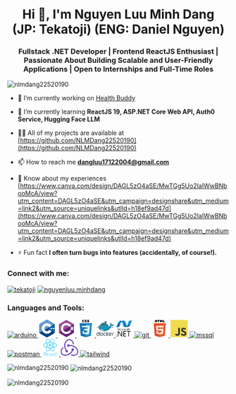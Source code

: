 <h1 align="center">
  Hi 👋, I'm Nguyen Luu Minh Dang <br> 
  (JP: Tekatoji) (ENG: Daniel Nguyen)
</h1>

<h3 align="center">Fullstack .NET Developer | Frontend ReactJS Enthusiast | Passionate About Building Scalable and User-Friendly Applications | Open to Internships and Full-Time Roles</h3>

<p align="left"> <img src="https://komarev.com/ghpvc/?username=nlmdang22520190&label=Profile%20views&color=0e75b6&style=flat" alt="nlmdang22520190" /> </p>

- 🔭 I’m currently working on [Health Buddy](https://github.com/NLMDang22520190/HealthBuddy)

- 🌱 I’m currently learning **ReactJS 19, ASP.NET Core Web API, Auth0 Service, Hugging Face LLM**

- 👨‍💻 All of my projects are available at [https://github.com/NLMDang22520190](https://github.com/NLMDang22520190)

- 📫 How to reach me **dangluu17122004@gmail.com**

- 📄 Know about my experiences [https://www.canva.com/design/DAGL5zO4aSE/MwTGg5Uo2laIWwBNbooMcA/view?utm_content=DAGL5zO4aSE&utm_campaign=designshare&utm_medium=link2&utm_source=uniquelinks&utlId=h18ef9ad47d](https://www.canva.com/design/DAGL5zO4aSE/MwTGg5Uo2laIWwBNbooMcA/view?utm_content=DAGL5zO4aSE&utm_campaign=designshare&utm_medium=link2&utm_source=uniquelinks&utlId=h18ef9ad47d)

- ⚡ Fun fact **I often turn bugs into features (accidentally, of course!).**

<h3 align="left">Connect with me:</h3>
<p align="left">
<a href="https://linkedin.com/in/tekatoji" target="blank"><img align="center" src="https://raw.githubusercontent.com/rahuldkjain/github-profile-readme-generator/master/src/images/icons/Social/linked-in-alt.svg" alt="tekatoji" height="30" width="40" /></a>
<a href="https://fb.com/nguyenluu.minhdang" target="blank"><img align="center" src="https://raw.githubusercontent.com/rahuldkjain/github-profile-readme-generator/master/src/images/icons/Social/facebook.svg" alt="nguyenluu.minhdang" height="30" width="40" /></a>
</p>

<h3 align="left">Languages and Tools:</h3>
<p align="left"> <a href="https://www.arduino.cc/" target="_blank" rel="noreferrer"> <img src="https://cdn.worldvectorlogo.com/logos/arduino-1.svg" alt="arduino" width="40" height="40"/> </a> <a href="https://www.w3schools.com/cpp/" target="_blank" rel="noreferrer"> <img src="https://raw.githubusercontent.com/devicons/devicon/master/icons/cplusplus/cplusplus-original.svg" alt="cplusplus" width="40" height="40"/> </a> <a href="https://www.w3schools.com/cs/" target="_blank" rel="noreferrer"> <img src="https://raw.githubusercontent.com/devicons/devicon/master/icons/csharp/csharp-original.svg" alt="csharp" width="40" height="40"/> </a> <a href="https://www.w3schools.com/css/" target="_blank" rel="noreferrer"> <img src="https://raw.githubusercontent.com/devicons/devicon/master/icons/css3/css3-original-wordmark.svg" alt="css3" width="40" height="40"/> </a> <a href="https://www.docker.com/" target="_blank" rel="noreferrer"> <img src="https://raw.githubusercontent.com/devicons/devicon/master/icons/docker/docker-original-wordmark.svg" alt="docker" width="40" height="40"/> </a> <a href="https://dotnet.microsoft.com/" target="_blank" rel="noreferrer"> <img src="https://raw.githubusercontent.com/devicons/devicon/master/icons/dot-net/dot-net-original-wordmark.svg" alt="dotnet" width="40" height="40"/> </a> <a href="https://git-scm.com/" target="_blank" rel="noreferrer"> <img src="https://www.vectorlogo.zone/logos/git-scm/git-scm-icon.svg" alt="git" width="40" height="40"/> </a> <a href="https://www.w3.org/html/" target="_blank" rel="noreferrer"> <img src="https://raw.githubusercontent.com/devicons/devicon/master/icons/html5/html5-original-wordmark.svg" alt="html5" width="40" height="40"/> </a> <a href="https://developer.mozilla.org/en-US/docs/Web/JavaScript" target="_blank" rel="noreferrer"> <img src="https://raw.githubusercontent.com/devicons/devicon/master/icons/javascript/javascript-original.svg" alt="javascript" width="40" height="40"/> </a> <a href="https://www.microsoft.com/en-us/sql-server" target="_blank" rel="noreferrer"> <img src="https://www.svgrepo.com/show/303229/microsoft-sql-server-logo.svg" alt="mssql" width="40" height="40"/> </a> <a href="https://postman.com" target="_blank" rel="noreferrer"> <img src="https://www.vectorlogo.zone/logos/getpostman/getpostman-icon.svg" alt="postman" width="40" height="40"/> </a> <a href="https://reactjs.org/" target="_blank" rel="noreferrer"> <img src="https://raw.githubusercontent.com/devicons/devicon/master/icons/react/react-original-wordmark.svg" alt="react" width="40" height="40"/> </a> <a href="https://redux.js.org" target="_blank" rel="noreferrer"> <img src="https://raw.githubusercontent.com/devicons/devicon/master/icons/redux/redux-original.svg" alt="redux" width="40" height="40"/> </a> <a href="https://tailwindcss.com/" target="_blank" rel="noreferrer"> <img src="https://www.vectorlogo.zone/logos/tailwindcss/tailwindcss-icon.svg" alt="tailwind" width="40" height="40"/> </a> </p>

<p><img align="left" src="https://github-readme-stats.vercel.app/api/top-langs?username=nlmdang22520190&show_icons=true&locale=en&layout=compact" alt="nlmdang22520190" /></p>

<p>&nbsp;<img align="center" src="https://github-readme-stats.vercel.app/api?username=nlmdang22520190&show_icons=true&locale=en" alt="nlmdang22520190" /></p>

<p><img align="center" src="https://github-readme-streak-stats.herokuapp.com/?user=nlmdang22520190&" alt="nlmdang22520190" /></p>
